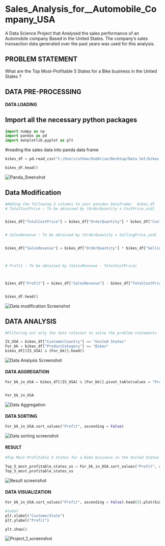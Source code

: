   # Sales_Analysis_for__Automobile_Company_USA
A Data Science Project that Analysed  the sales performance of an Automobile company Based in the United States. The company’s sales transaction data generated over the past years was used for this  analysis.

##  PROBLEM STATEMENT
What are the Top Most-Profitable 5 States for a Bike business in the United States ?

## DATA PRE-PROCESSING
#### DATA LOADING

## Import all the necessary python packages 
```Python
import numpy as np 
import pandas as pd 
import matplotlib.pyplot as plt

```
#reading the sales data into panda data frame
```Python
bikes_df = pd.read_csv("C:/Users/uthma/OneDrive/Desktop/Data Set/bikes.csv")

bikes_df.head()
```
![Panda_Sreenshot](https://github.com/user-attachments/assets/e4ed211a-b883-44b0-b646-cdb49b7ead41)


## Data Modification
```Python
#Adding the following 3 columns to your pansdas Dataframe:  bikes_df
# TotalCostPrice : To be obtained by (OrderQuantity x CostPrice_usd)


bikes_df["TotalCostPrice"] = bikes_df["OrderQuantity"] * bikes_df["CostPrice_usd"] 


# SalesRevenue : To be obtained by (OrderQuantity x SellingPrice_usd)


bikes_df["SalesRevenue"] = bikes_df["OrderQuantity"] * bikes_df["SellingPrice_usd"] 



# Profit : To be obtained by (SalesRevenue - TotalCostPrice)



bikes_df["Profit"] = bikes_df["SalesRevenue"] - bikes_df["TotalCostPrice"]


bikes_df.head()


```
![Data modification Screenshot](https://github.com/user-attachments/assets/16824235-2fc1-4c80-b1f1-91ce98ea7ee5)

## DATA ANALYSIS
```Python
#Filtering out only the data relevant to solve the problem statements

IS_USA = bikes_df["CustomerCountry"] == "United States"
For_bk = bikes_df["ProductCategory"] == "Bikes"
bikes_df[(IS_USA) & (For_bk)].head()


```
![Data Analysis Screenshot](https://github.com/user-attachments/assets/d0d4fe55-201d-410e-a32b-ce88a6e1f30b)

#### DATA AGGREGATION
```Python
For_bk_in_USA = bikes_df[(IS_USA) & (For_bk)].pivot_table(values = "Profit",index = "CustomerState", aggfunc = np.sum)


For_bk_in_USA

```

![Data Aggregation](https://github.com/user-attachments/assets/69e48235-21ee-4265-a7df-ef12d66a1549)

#### DATA SORTING
```Python
For_bk_in_USA.sort_values("Profit", ascending = False)
```

![Data sorting screenshot](https://github.com/user-attachments/assets/04f69168-011d-45da-9577-645eeddac372)

#### RESULT
```Python
#Top Most-Profitable 5 States for a Bike business in the United States ?

Top_5_most_profitable_states_us = For_bk_in_USA.sort_values("Profit", ascending = False).head()
Top_5_most_profitable_states_us
```
![Result screenshot](https://github.com/user-attachments/assets/114cd2ff-f648-4a5a-8831-700016054918)

#### DATA VISUALIZATION
```Python
For_bk_in_USA.sort_values("Profit", ascending = False).head(5).plot(kind = "bar", title = "Top 5 Most-Profitable States for a Bike business in the United State")

#lebel
plt.xlabel("CustomerState")
plt.ylabel("Profit") 

plt.show()
```

![Project_1_screenshot](https://github.com/user-attachments/assets/07fa9c1b-0e19-48dc-8c0c-cb08c552074b)

